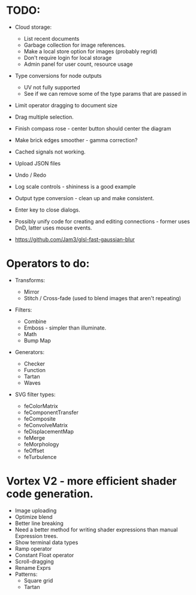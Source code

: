# TODO:

* Cloud storage:
  * List recent documents
  * Garbage collection for image references.
  * Make a local store option for images (probably regrid)
  * Don't require login for local storage
  * Admin panel for user count, resource usage
* Type conversions for node outputs
  * UV not fully supported
  * See if we can remove some of the type params that are passed in
* Limit operator dragging to document size
* Drag multiple selection.
* Finish compass rose - center button should center the diagram
* Make brick edges smoother - gamma correction?
* Cached signals not working.
* Upload JSON files
* Undo / Redo
* Log scale controls - shininess is a good example
* Output type conversion - clean up and make consistent.
* Enter key to close dialogs.
* Possibly unify code for creating and editing connections - former uses DnD, latter uses mouse
  events.

* https://github.com/Jam3/glsl-fast-gaussian-blur

# Operators to do:
  * Transforms:
    * Mirror
    * Stitch / Cross-fade (used to blend images that aren't repeating)
  * Filters:
    * Combine
    * Emboss - simpler than illuminate.
    * Math
    * Bump Map
  * Generators:
    * Checker
    * Function
    * Tartan
    * Waves

  * SVG filter types:
    * feColorMatrix
    * feComponentTransfer
    * feComposite
    * feConvolveMatrix
    * feDisplacementMap
    * feMerge
    * feMorphology
    * feOffset
    * feTurbulence

# Vortex V2 - more efficient shader code generation.

* Image uploading
* Optimize blend
* Better line breaking
* Need a better method for writing shader expressions than manual Expression trees.
* Show terminal data types
* Ramp operator
* Constant Float operator
* Scroll-dragging
* Rename Exprs
* Patterns:
  * Square grid
  * Tartan
